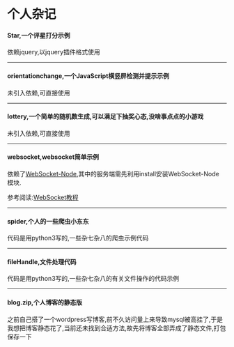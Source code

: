 个人杂记
====

#### Star,一个评星打分示例

依赖jquery,以jquery插件格式使用

---

#### orientationchange,一个JavaScript横竖屏检测并提示示例

未引入依赖,可直接使用

---

#### lottery,一个简单的随机数生成,可以满足下抽奖心态,没啥事点点的小游戏

未引入依赖,可直接使用

---

#### websocket,websocket简单示例

依赖了[WebSocket-Node](https://github.com/theturtle32/WebSocket-Node),其中的服务端需先利用install安装WebSocket-Node
模块.

参考阅读:[WebSocket教程](http://www.ruanyifeng.com/blog/2017/05/websocket.html)

---

#### spider,个人的一些爬虫小东东

代码是用python3写的,一些杂七杂八的爬虫示例代码

---

#### fileHandle,文件处理代码

代码是用python3写的,一些杂七杂八的有关文件操作的代码示例

---

#### blog.zip,个人博客的静态版

之前自己搭了一个wordpress写博客,前不久访问量上来导致mysql被高挂了,于是我想把博客静态花了,当前还未找到合适方法,故先将博客全部弄成了静态文件,打包保存一下